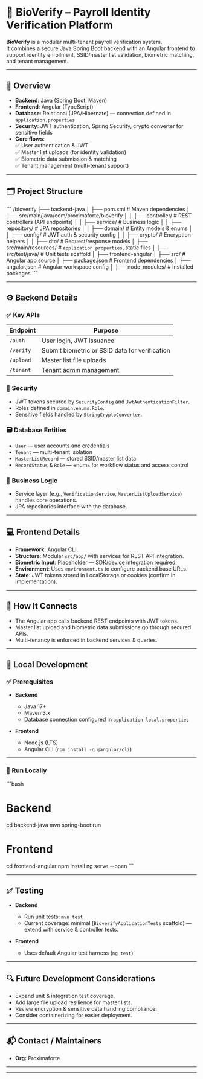 # 📇 BioVerify – Payroll Identity Verification Platform

**BioVerify** is a modular multi-tenant payroll verification system.  
It combines a secure Java Spring Boot backend with an Angular frontend to support identity enrollment, SSID/master list validation, biometric matching, and tenant management.

---

## 🚀 Overview

- **Backend**: Java (Spring Boot, Maven)
- **Frontend**: Angular (TypeScript)
- **Database**: Relational (JPA/Hibernate) — connection defined in `application.properties`
- **Security**: JWT authentication, Spring Security, crypto converter for sensitive fields
- **Core flows**:  
  ✅ User authentication & JWT  
  ✅ Master list uploads (for identity validation)  
  ✅ Biometric data submission & matching  
  ✅ Tenant management (multi-tenant support)

---

## 🗂️ Project Structure

\`\`\`
/bioverify
 ├── backend-java
 │   ├── pom.xml                # Maven dependencies
 │   ├── src/main/java/com/proximaforte/bioverify
 │   │    ├── controller/       # REST controllers (API endpoints)
 │   │    ├── service/          # Business logic
 │   │    ├── repository/       # JPA repositories
 │   │    ├── domain/           # Entity models & enums
 │   │    ├── config/           # JWT auth & security config
 │   │    ├── crypto/           # Encryption helpers
 │   │    ├── dto/              # Request/response models
 │   ├── src/main/resources/    # `application.properties`, static files
 │   ├── src/test/java/         # Unit tests scaffold
 │
 ├── frontend-angular
 │   ├── src/                   # Angular app source
 │   ├── package.json           # Frontend dependencies
 │   ├── angular.json           # Angular workspace config
 │   ├── node_modules/          # Installed packages
\`\`\`

---

## ⚙️ Backend Details

### ✅ **Key APIs**

| Endpoint | Purpose |
|----------|---------|
| `/auth` | User login, JWT issuance |
| `/verify` | Submit biometric or SSID data for verification |
| `/upload` | Master list file uploads |
| `/tenant` | Tenant admin management |

### 🔐 **Security**

- JWT tokens secured by `SecurityConfig` and `JwtAuthenticationFilter`.
- Roles defined in `domain.enums.Role`.
- Sensitive fields handled by `StringCryptoConverter`.

### 🗃️ **Database Entities**

- `User` — user accounts and credentials
- `Tenant` — multi-tenant isolation
- `MasterListRecord` — stored SSID/master list data
- `RecordStatus` & `Role` — enums for workflow status and access control

### 🧩 **Business Logic**

- Service layer (e.g., `VerificationService`, `MasterListUploadService`) handles core operations.
- JPA repositories interface with the database.

---

## 💻 Frontend Details

- **Framework**: Angular CLI.
- **Structure**: Modular `src/app/` with services for REST API integration.
- **Biometric Input**: Placeholder — SDK/device integration required.
- **Environment**: Uses `environment.ts` to configure backend base URLs.
- **State**: JWT tokens stored in LocalStorage or cookies (confirm in implementation).

---

## 🔗 How It Connects

- The Angular app calls backend REST endpoints with JWT tokens.
- Master list upload and biometric data submissions go through secured APIs.
- Multi-tenancy is enforced in backend services & queries.

---

## 🧪 Local Development

### ✅ Prerequisites

- **Backend**
  - Java 17+
  - Maven 3.x
  - Database connection configured in `application-local.properties`

- **Frontend**
  - Node.js (LTS)
  - Angular CLI (`npm install -g @angular/cli`)

---

### 🏃 Run Locally

\`\`\`bash
# Backend
cd backend-java
mvn spring-boot:run

# Frontend
cd frontend-angular
npm install
ng serve --open
\`\`\`

---

## ✅ Testing

- **Backend**
  - Run unit tests: `mvn test`
  - Current coverage: minimal (`BioverifyApplicationTests` scaffold) — extend with service & controller tests.

- **Frontend**
  - Uses default Angular test harness (`ng test`)

---

## 🔍 Future Development Considerations


- Expand unit & integration test coverage.
- Add large file upload resilience for master lists.
- Review encryption & sensitive data handling compliance.
- Consider containerizing for easier deployment.

---

## 📬 Contact / Maintainers

- **Org:** Proximaforte

---


---
